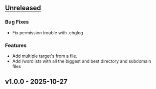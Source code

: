 <a name="unreleased"></a>
## [Unreleased]

### Bug Fixes
- Fix permission trouble with .chglog

### Features
- Add multiple target's from a file.
- Add /wordlists with all the biggest and best directory and subdomain files


<a name="v1.0.0"></a>
## v1.0.0 - 2025-10-27

[Unreleased]: https://github.com/Schousboe/PyBuster/compare/v1.0.0...HEAD
